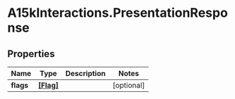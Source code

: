 # A15kInteractions.PresentationResponse

## Properties
Name | Type | Description | Notes
------------ | ------------- | ------------- | -------------
**flags** | [**[Flag]**](Flag.md) |  | [optional] 



